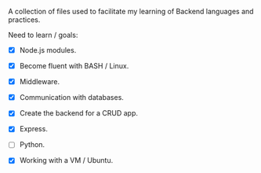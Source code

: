 A collection of files used to facilitate my learning of Backend languages and practices.

Need to learn / goals:

- [X] Node.js modules.
- [X] Become fluent with BASH / Linux.
- [X] Middleware.
- [X] Communication with databases.
- [X] Create the backend for a CRUD app.
- [X] Express.
- [ ] Python.
- [X] Working with a VM / Ubuntu.

